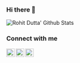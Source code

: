 ### Hi there 👋

<!--
**rohitdutta2510/rohitdutta2510** is a ✨ _special_ ✨ repository because its `README.md` (this file) appears on your GitHub profile.

Here are some ideas to get you started:
- 🔭 I’m currently working on ...
- 🌱 I’m currently learning ...
- 👯 I’m looking to collaborate on ...
- 🤔 I’m looking for help with ...
- 💬 Ask me about ...
- 📫 How to reach me: ...
- 😄 Pronouns: ...
- ⚡ Fun fact: ...
-->

![Rohit Dutta' Github Stats](https://github-readme-stats.vercel.app/api?username=rohitdutta2510&show_icons=true&hide-border=true&theme=dracula)

###  Connect with me
[<img align="left" alt="rohit dutta | LinkedIn" width="22px" src="https://cdn.jsdelivr.net/npm/simple-icons@v3/icons/linkedin.svg" />][linkedin]
[<img align="left" alt="rohit dutta | LinkedIn" width="22px" src="https://cdn.jsdelivr.net/npm/simple-icons@v3/icons/facebook.svg" />][facebook]
[<img align="left" alt="rohit dutta | Instagram" width="22px" src="https://cdn.jsdelivr.net/npm/simple-icons@v3/icons/instagram.svg" />][instagram]


[facebook]:https://www.facebook.com/rohitdutta2510
[instagram]: https://www.instagram.com/aami_rohit
[linkedin]: https://in.linkedin.com/in/rohit-dutta-64722b183
